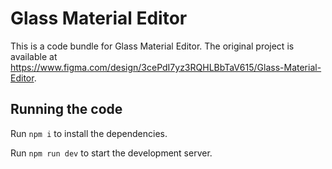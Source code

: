 
  # Glass Material Editor

  This is a code bundle for Glass Material Editor. The original project is available at https://www.figma.com/design/3cePdI7yz3RQHLBbTaV615/Glass-Material-Editor.

  ## Running the code

  Run `npm i` to install the dependencies.

  Run `npm run dev` to start the development server.
  